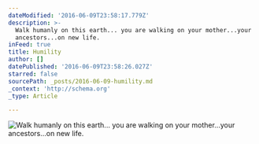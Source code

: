 ```yaml
---
dateModified: '2016-06-09T23:58:17.779Z'
description: >-
  Walk humanly on this earth... you are walking on your mother...your
  ancestors...on new life.
inFeed: true
title: Humility
author: []
datePublished: '2016-06-09T23:58:26.027Z'
starred: false
sourcePath: _posts/2016-06-09-humility.md
_context: 'http://schema.org'
_type: Article

---
```

![Walk humanly on this earth... you are walking on your mother...your ancestors...on new life.](https://the-grid-user-content.s3-us-west-2.amazonaws.com/71a358fa-1df7-45fc-b0f2-9d68f761d773.jpg)